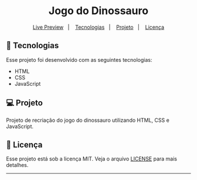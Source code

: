 <h1 align="center">
  Jogo do Dinossauro
</h1>

<p align="center">
  <a href="https://brunoh-dino.netlify.app">Live Preview</a>&nbsp;&nbsp;&nbsp;|&nbsp;&nbsp;&nbsp;
  <a href="#-tecnologias">Tecnologias</a>&nbsp;&nbsp;&nbsp;|&nbsp;&nbsp;&nbsp;
  <a href="#-projeto">Projeto</a>&nbsp;&nbsp;&nbsp;|&nbsp;&nbsp;&nbsp;
  <a href="#memo-licença">Licença</a>
</p>

## 🚀 Tecnologias

Esse projeto foi desenvolvido com as seguintes tecnologias:

- HTML
- CSS
- JavaScript

## 💻 Projeto

Projeto de recriação do jogo do dinossauro utilizando HTML, CSS e JavaScript.

## :memo: Licença

Esse projeto está sob a licença MIT. Veja o arquivo [LICENSE](LICENSE) para mais detalhes.

---

